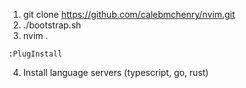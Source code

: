 1. git clone https://github.com/calebmchenry/nvim.git
2. ./bootstrap.sh
3. nvim .

```
:PlugInstall
```

4. Install language servers (typescript, go, rust)

